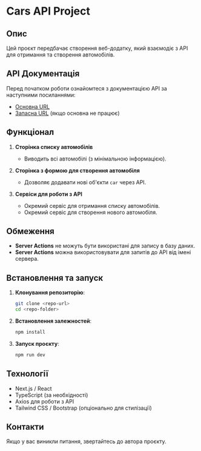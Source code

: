 # Cars API Project

## Опис
Цей проєкт передбачає створення веб-додатку, який взаємодіє з API для отримання та створення автомобілів.

## API Документація
Перед початком роботи ознайомтеся з документацією API за наступними посиланнями:
- [Основна URL](http://owu.linkpc.net/carsAPI/v1/doc)
- [Запасна URL](http://185.69.152.209/carsAPI/v1/doc) (якщо основна не працює)

## Функціонал
1. **Сторінка списку автомобілів**
    - Виводить всі автомобілі (з мінімальною інформацією).

2. **Сторінка з формою для створення автомобіля**
    - Дозволяє додавати нові об'єкти `car` через API.

3. **Сервіси для роботи з API**
    - Окремий сервіс для отримання списку автомобілів.
    - Окремий сервіс для створення нового автомобіля.

## Обмеження
- **Server Actions** не можуть бути використані для запису в базу даних.
- **Server Actions** можна використовувати для запитів до API від імені сервера.

## Встановлення та запуск
1. **Клонування репозиторію**:
   ```sh
   git clone <repo-url>
   cd <repo-folder>
   ```
2. **Встановлення залежностей**:
   ```sh
   npm install
   ```
3. **Запуск проєкту**:
   ```sh
   npm run dev
   ```

## Технології
- Next.js / React
- TypeScript (за необхідності)
- Axios для роботи з API
- Tailwind CSS / Bootstrap (опціонально для стилізації)

## Контакти
Якщо у вас виникли питання, звертайтесь до автора проєкту.
